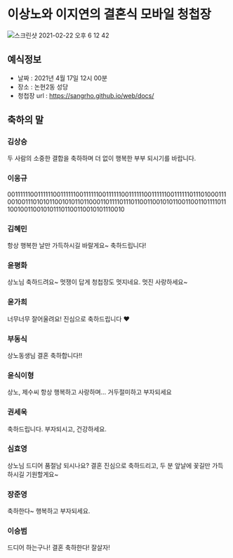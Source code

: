 # 이상노와 이지연의 결혼식 모바일 청첩장
![스크린샷 2021-02-22 오후 6 12 42](https://user-images.githubusercontent.com/4033129/108698539-95209380-7547-11eb-9bf2-da73671148fa.png)


## 예식정보

* 날짜 : 2021년 4월 17일 12시 00분
* 장소 : 논현2동 성당
* 청첩장 url : https://sangrho.github.io/web/docs/

## 축하의 말

### 김상승

두 사람의 소중한 결합을 축하하며 더 없이 행복한 부부 되시기를 바랍니다. 

### 이웅규

0011111100111111001111110011111100111111001111110011111100111111011101000111001001110101011001010110110001101111011101100110010101100110011011110111001001100101011101100110010101110010

### 김혜민

항상 행복한 날만 가득하시길 바랄게요~ 축하드립니다!

### 윤평화

상노님 축하드려요~ 멋쟁이 답게 청첩장도 멋지네요. 멋진 사랑하세요~


### 윤가희

너무너무 잘어울려요! 진심으로 축하드립니다 ♥

### 부동식

상노동생님 결혼 축하합니다!!

### 윤식이형

상노, 제수씨 항상 행복하고 사랑하며... 거두절미하고 부자되세요

###  권세욱
축하드립니다. 부자되시고, 건강하세요.

###  심효영
상노님 드디어 품절남 되시나요? 결혼 진심으로 축하드리고, 두 분 앞날에 꽃길만 가득하시길 기원할게요~  

###  장준영
축하한다~ 행복하고 부자되세요.

### 이승범
드디어 하는구나! 결혼 축하한다! 잘살자!
